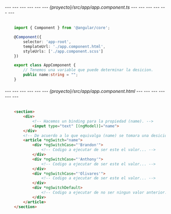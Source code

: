 ###### --- --- --- --- --- --- {proyecto}/src/app/app.component.ts --- --- --- --- --- --- ######
```typescript
	import { Component } from '@angular/core';

	@Component({
		selector: 'app-root',
		templateUrl: './app.component.html', 
		styleUrls: ['./app.component.scss']
	})

	export class AppComponent {
		// Tenemos una variable que puede determinar la desicion.
		public name:string = "";
	}
```

###### --- --- --- --- --- --- {proyecto}/src/app/app.component.html --- --- --- --- --- --- ######
```html
	<section>
		<div>
			<!-- Hacemos un binding para la propiedad (name). -->
			<input type="text" [(ngModel)]="name">
		</div>
		<!-- De acuerdo a lo que equivalga (name) se tomara una desicion. -->
		<article *ngSwitch="name">
			<div *ngSwitchCase="'Brandon'">
				<!-- Codigo a ejecutar de ser este el valor... -->
			</div>
			<div *ngSwitchCase="'Anthony'">
				<!-- Codigo a ejecutar de ser este el valor... -->
			</div>
			<div *ngSwitchCase="'Olivares'">
				<!-- Codigo a ejecutar de ser este el valor... -->
			</div>
			<div *ngSwitchDefault>
				<!-- Codigo a ejecutar de no ser ningun valor anterior... -->
			</div>
		</article>
	</section>
```